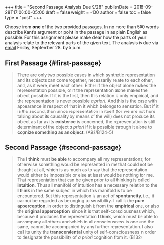 +++
title = "Second Passage Analysis Due 9/28"
publishDate = 2018-09-28T17:00:00-05:00
draft = false
weight = -100
author = false
toc = false
type = "post"
+++

Choose from **one** of the two provided passages. In no more than 500 words
describe Kant&rsquo;s argument or point in the passage in as plain English as
possible. For this assignment please make clear how the parts of your analysis relate to the relevant parts of the given text. The analysis is due via [email](mailto:mclear@unl.edu) Friday, September 28.
by 5 p.m.


## First Passage {#first-passage}

> There are only two possible cases in which synthetic representation and its objects can come together, necessarily relate to each other, and, as it were, meet each other: Either if the object alone makes the representation possible, or if the representation alone makes the object possible. If it is the first, then this relation is only empirical, and the representation is never possible _a priori_. And this is the case with appearance in respect of that in it which belongs to sensation. But if it is the second, then since representation in itself (for we are not here talking about its causality by means of the will) does not produce its object as far as its **existence** is concerned, the representation is still determinant of the object _a priori_ if it is possible through it alone to **cognize something as an object**. (A92/B124-5)


## Second Passage {#second-passage}

> The **I think** must **be able** to accompany all my representations; for otherwise something would be represented in me that could not be thought at all, which is as much as to say that the representation would either be impossible or else at least would be nothing for me. That representation that can be given prior to all thinking is called **intuition**. Thus all manifold of intuition has a necessary relation to the **I think** in the same subject in which this manifold is to be encountered. But this representation is an act of **spontaneity**, i.e., it cannot be regarded as belonging to sensibility. I call it the **pure apperception**, in order to distinguish it from the **empirical** one, or also the **original apperception**, since it is that self-consciousness which, because it produces the representation **I think**, which must be able to accompany all others and which in all consciousness is one and the same, cannot be accompanied by any further representation. I also call its unity the **transcendental** unity of self-consciousness in order to designate the possibility of _a priori_ cognition from it. (B132)
